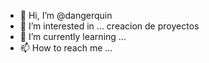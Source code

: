 - 👋 Hi, I’m @dangerquin
- 👀 I’m interested in ...  creacion de proyectos
- 🌱 I’m currently learning ...
- 📫 How to reach me ...

<!---
dangerquin/dangerquin is a ✨ special ✨ repository because its `README.md` (this file) appears on your GitHub profile.
You can click the Preview link to take a look at your changes.
--->
